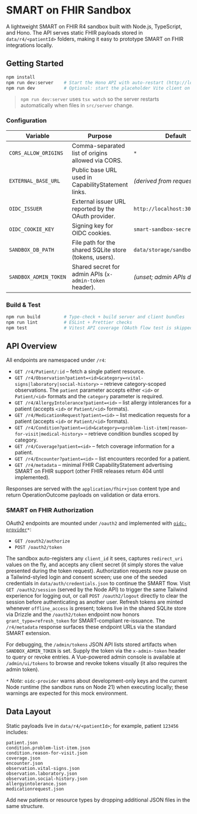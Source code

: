 # SMART on FHIR Sandbox

A lightweight SMART on FHIR R4 sandbox built with Node.js, TypeScript, and Hono. The API serves static FHIR payloads stored in `data/r4/<patientId>` folders, making it easy to prototype SMART on FHIR integrations locally.

## Getting Started

```bash
npm install
npm run dev:server    # Start the Hono API with auto-restart (http://localhost:3000)
npm run dev           # Optional: start the placeholder Vite client on http://localhost:5173
```

> `npm run dev:server` uses `tsx watch` so the server restarts automatically when files in `src/server` change.

### Configuration

| Variable             | Purpose                                             | Default                      |
|----------------------|-----------------------------------------------------|------------------------------|
| `CORS_ALLOW_ORIGINS` | Comma-separated list of origins allowed via CORS.   | `*`                          |
| `EXTERNAL_BASE_URL`  | Public base URL used in CapabilityStatement links. | *(derived from request)*     |
| `OIDC_ISSUER`        | External issuer URL reported by the OAuth provider. | `http://localhost:3000/oauth2` |
| `OIDC_COOKIE_KEY`    | Signing key for OIDC cookies.                       | `smart-sandbox-secret`       |
| `SANDBOX_DB_PATH`    | File path for the shared SQLite store (tokens, users). | `data/storage/sandbox.sqlite` |
| `SANDBOX_ADMIN_TOKEN`| Shared secret for admin APIs (`x-admin-token` header). | *(unset; admin APIs disabled)* |

### Build & Test

```bash
npm run build         # Type-check + build server and client bundles
npm run lint          # ESLint + Prettier checks
npm test              # Vitest API coverage (OAuth flow test is skipped in the sandbox runtime)
```

## API Overview

All endpoints are namespaced under `/r4`:

- `GET /r4/Patient/:id` – fetch a single patient resource.
- `GET /r4/Observation?patient=<id>&category=<vital-signs|laboratory|social-history>` – retrieve category-scoped observations. The `patient` parameter accepts either `<id>` or `Patient/<id>` formats and the `category` parameter is required.
- `GET /r4/AllergyIntolerance?patient=<id>` – list allergy intolerances for a patient (accepts `<id>` or `Patient/<id>` formats).
- `GET /r4/MedicationRequest?patient=<id>` – list medication requests for a patient (accepts `<id>` or `Patient/<id>` formats).
- `GET /r4/Condition?patient=<id>&category=<problem-list-item|reason-for-visit|medical-history>` – retrieve condition bundles scoped by category.
- `GET /r4/Coverage?patient=<id>` – fetch coverage information for a patient.
- `GET /r4/Encounter?patient=<id>` – list encounters recorded for a patient.
- `GET /r4/metadata` – minimal FHIR CapabilityStatement advertising SMART on FHIR support (other FHIR releases return 404 until implemented).

Responses are served with the `application/fhir+json` content type and return OperationOutcome payloads on validation or data errors.

### SMART on FHIR Authorization

OAuth2 endpoints are mounted under `/oauth2` and implemented with [`oidc-provider`](https://github.com/panva/node-oidc-provider)`*`:

- `GET /oauth2/authorize`
- `POST /oauth2/token`

The sandbox auto-registers any `client_id` it sees, captures `redirect_uri` values on the fly, and accepts any client secret (it simply stores the value presented during the token request). Authorization requests now pause on a Tailwind-styled login and consent screen; use one of the seeded credentials in `data/auth/credentials.json` to continue the SMART flow. Visit `GET /oauth2/session` (served by the Node API) to trigger the same Tailwind experience for logging out, or call `POST /oauth2/logout` directly to clear the session before authenticating as another user. Refresh tokens are minted whenever `offline_access` is present; tokens live in the shared SQLite store via Drizzle and the `/oauth2/token` endpoint now honors `grant_type=refresh_token` for SMART-compliant re-issuance. The `/r4/metadata` response surfaces these endpoint URLs via the standard SMART extension.

For debugging, the `/admin/tokens` JSON API lists stored artifacts when `SANDBOX_ADMIN_TOKEN` is set. Supply the token via the `x-admin-token` header to query or revoke entries. A Vue-powered admin console is available at `/admin/ui/tokens` to browse and revoke tokens visually (it also requires the admin token).

`*` _Note:_ `oidc-provider` warns about development-only keys and the current Node runtime (the sandbox runs on Node 21) when executing locally; these warnings are expected for this mock environment.

## Data Layout

Static payloads live in `data/r4/<patientId>`; for example, patient `123456` includes:

```
patient.json
condition.problem-list-item.json
condition.reason-for-visit.json
coverage.json
encounter.json
observation.vital-signs.json
observation.laboratory.json
observation.social-history.json
allergyintolerance.json
medicationrequest.json
```

Add new patients or resource types by dropping additional JSON files in the same structure.
